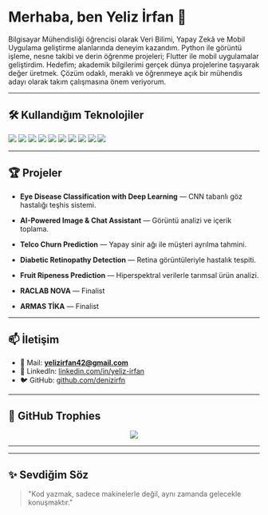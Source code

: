 # Merhaba, ben Yeliz İrfan 👋
Bilgisayar Mühendisliği öğrencisi olarak Veri Bilimi, Yapay Zekâ ve Mobil Uygulama geliştirme alanlarında deneyim kazandım. Python ile görüntü işleme, nesne takibi ve derin öğrenme projeleri; Flutter ile mobil uygulamalar geliştirdim. Hedefim; akademik bilgilerimi gerçek dünya projelerine taşıyarak değer üretmek. Çözüm odaklı, meraklı ve öğrenmeye açık bir mühendis adayı olarak takım çalışmasına önem veriyorum.


---


## 🛠️ Kullandığım Teknolojiler
<p align="left">
<img src="https://img.shields.io/badge/Python-3776AB?style=for-the-badge&logo=python&logoColor=white" />
<img src="https://img.shields.io/badge/TensorFlow-FF6F00?style=for-the-badge&logo=tensorflow&logoColor=white" />
<img src="https://img.shields.io/badge/PyTorch-EE4C2C?style=for-the-badge&logo=pytorch&logoColor=white" />
<img src="https://img.shields.io/badge/OpenCV-5C3EE8?style=for-the-badge&logo=opencv&logoColor=white" />
<img src="https://img.shields.io/badge/Flutter-02569B?style=for-the-badge&logo=flutter&logoColor=white" />
<img src="https://img.shields.io/badge/Dart-0175C2?style=for-the-badge&logo=dart&logoColor=white" />
<img src="https://img.shields.io/badge/Firebase-FFCA28?style=for-the-badge&logo=firebase&logoColor=black" />
<img src="https://img.shields.io/badge/Django-092E20?style=for-the-badge&logo=django&logoColor=white" />
<img src="https://img.shields.io/badge/MySQL-4479A1?style=for-the-badge&logo=mysql&logoColor=white" />
<img src="https://img.shields.io/badge/PostgreSQL-316192?style=for-the-badge&logo=postgresql&logoColor=white" />
</p>


---


## 🏆 Projeler
- **Eye Disease Classification with Deep Learning** — CNN tabanlı göz hastalığı teşhis sistemi.
- **AI-Powered Image & Chat Assistant** — Görüntü analizi ve içerik toplama.
- **Telco Churn Prediction** — Yapay sinir ağı ile müşteri ayrılma tahmini.
- **Diabetic Retinopathy Detection** — Retina görüntüleriyle hastalık tespiti.
- **Fruit Ripeness Prediction** — Hiperspektral verilerle tarımsal ürün analizi.


- **RACLAB NOVA** — Finalist
- **ARMAS TİKA** — Finalist

---


## 📫 İletişim
- 📧 Mail: **yelizirfan42@gmail.com**
- 🔗 LinkedIn: [linkedin.com/in/yeliz-irfan](https://www.linkedin.com/in/yeliz-irfan/)
- 🐦 GitHub: [github.com/denizirfn](https://github.com/denizirfn)


---


## 🏅 GitHub Trophies
<p align="center">
<img src="https://github-profile-trophy.vercel.app/?username=denizirfn&theme=tokyonight&column=6&margin-w=10&margin-h=10" />
</p>


---



---


## ✨ Sevdiğim Söz
> "Kod yazmak, sadece makinelerle değil, aynı zamanda gelecekle konuşmaktır."
